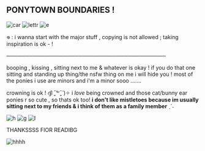 ## PONYTOWN BOUNDARIES !

![car](https://autism.crd.co/assets/images/gallery05/12d0e126.png?v=3c802980) ![lettr](https://images-wixmp-ed30a86b8c4ca887773594c2.wixmp.com/f/2eb78e82-3997-4bb7-91af-79f51ddf8941/df2a2c4-15a2d868-fdca-47f6-b72e-ab9fe52cfa61.png/v1/fill/w_99,h_56,q_80,strp/identity_v_manor_letter__stamp__by_edgorevalden_df2a2c4-fullview.jpg?token=eyJ0eXAiOiJKV1QiLCJhbGciOiJIUzI1NiJ9.eyJzdWIiOiJ1cm46YXBwOjdlMGQxODg5ODIyNjQzNzNhNWYwZDQxNWVhMGQyNmUwIiwiaXNzIjoidXJuOmFwcDo3ZTBkMTg4OTgyMjY0MzczYTVmMGQ0MTVlYTBkMjZlMCIsIm9iaiI6W1t7ImhlaWdodCI6Ijw9NTYiLCJwYXRoIjoiXC9mXC8yZWI3OGU4Mi0zOTk3LTRiYjctOTFhZi03OWY1MWRkZjg5NDFcL2RmMmEyYzQtMTVhMmQ4NjgtZmRjYS00N2Y2LWI3MmUtYWI5ZmU1MmNmYTYxLnBuZyIsIndpZHRoIjoiPD05OSJ9XV0sImF1ZCI6WyJ1cm46c2VydmljZTppbWFnZS5vcGVyYXRpb25zIl19.UFSc7aj9V7Ji66WAhXRaS8zPJKKEzH4vyqY0G7eZ4gg) ![e](https://wilardo.crd.co/assets/images/gallery08/d5197432.png?v=d19c95ca)

𖦹 : i wanna start with the major stuff , copying is not allowed ; taking inspiration is ok - !

──────────────────────────────────────────

booping , kissing , sitting next to me & whatever is okay ! if you do that one sitting and standing up thing/the nsfw thing on me i will hide you ! most of the ponies i use are minors and i'm a minor sooo .......

crowning is ok ! ദ്ദി ˉ͈̀꒳ˉ͈́ )✧ i *love* being crowned and those cat/bunny ear ponies r so cute , so thats ok too! **i don't like mistletoes because im usually sitting next to my friends & i think of them as a family member** ˎˊ˗

![h](https://y2k.neocities.org/blinkiez/h722.gif) ![g](https://y2k.neocities.org/blinkiez/newbatch/Blinkie_125__site_.gif) ![l](https://y2k.neocities.org/blinkiez/tumblr_p1yz3hCS6m1weku4wo6_250.gif)

THANKSSSS FIOR READIBG


![hhhh](https://i.pinimg.com/150x150/03/f5/81/03f581eec145044294b9254d940b0064.jpg)
